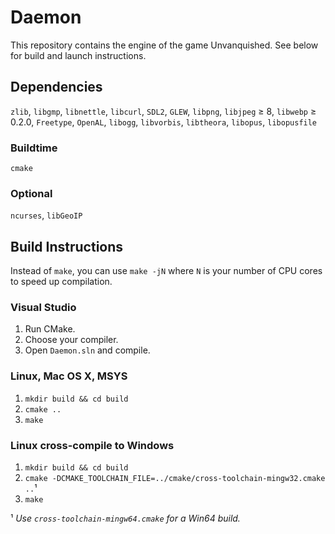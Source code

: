 # Daemon


This repository contains the engine of the game Unvanquished. See below for build and launch instructions.

## Dependencies


`zlib`, `libgmp`, `libnettle`, `libcurl`, `SDL2`, `GLEW`, `libpng`, `libjpeg` ≥ 8, `libwebp` ≥ 0.2.0, `Freetype`, `OpenAL`, `libogg`, `libvorbis`, `libtheora`, `libopus`, `libopusfile`

### Buildtime

`cmake`

### Optional 

`ncurses`, `libGeoIP`

## Build Instructions

Instead of `make`, you can use `make -jN` where `N` is your number of CPU cores to speed up compilation.

### Visual Studio

  1. Run CMake.
  2. Choose your compiler.
  3. Open `Daemon.sln` and compile.

### Linux, Mac OS X, MSYS

  1. `mkdir build && cd build`
  2. `cmake ..`
  3. `make`

### Linux cross-compile to Windows

  1. `mkdir build && cd build`
  2. `cmake -DCMAKE_TOOLCHAIN_FILE=../cmake/cross-toolchain-mingw32.cmake ..`¹
  3. `make`

¹ *Use `cross-toolchain-mingw64.cmake` for a Win64 build.*
